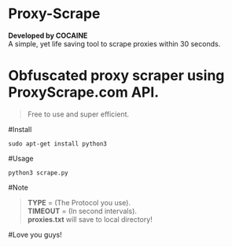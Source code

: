 # Proxy-Scrape
**Developed by COCAINE** <br>
A simple, yet life saving tool to scrape proxies within 30 seconds.

# Obfuscated proxy scraper using ProxyScrape.com API.
> Free to use and super efficient.

#Install

    sudo apt-get install python3
    
#Usage

    python3 scrape.py
    
    
#Note
> **TYPE** = (The Protocol you use).<br>
> **TIMEOUT** = (In second intervals).<br>
> **proxies.txt** will save to local directory!

#Love you guys!

